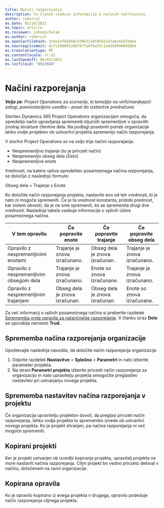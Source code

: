 ```yaml
---
title: Načini razporejanja
description: Ta članek vsebuje informacije o načinih načrtovanja.
author: ruhercul
ms.date: 05/28/2021
ms.topic: article
ms.reviewer: johnmichalak
ms.author: ruhercul
ms.openlocfilehash: 3cbe14f8d458c5d9631e0595912afa8cbb87b9de
ms.sourcegitcommit: 6cfc50d89528df977a8f6a55c1ad39d99800d9b4
ms.translationtype: MT
ms.contentlocale: sl-SI
ms.lasthandoff: 06/03/2022
ms.locfileid: "8923668"
---
```

# <a name="scheduling-modes"></a>Načini razporejanja

_**Velja za:** Project Operations za scenarije, ki temeljijo na virih/manjkajoči zalogi, poenostavljeno uvedbo – posel do izstavitve predračuna_


Storitev Dynamics 365 Project Operations organizacijam omogoča, da opredelijo način upravljanja sprememb ključnih spremenljivk v opravilih znotraj strukture členitve dela. Na podlagi posebnih potreb organizacije lahko vodje projektov ob ustvaritvi projekta spremenijo način razporejanja.

V storitvi Project Operations so na voljo trije načini razporejanja:

  - Nespremenljivo trajanje (to je privzeti način)
  - Nespremenljiv obseg dela (*Delo*)
  - Nespremenljive enote

Vrednosti, na katere vpliva opredelitev posameznega načina razporejanja, se določijo z naslednjo formulo:

  Obseg dela = Trajanje x Enote

Ko določite način razporejanja projekta, nastavite eno od teh vrednosti, ki je nato ni mogoče spremeniti. Če je ta vrednost konstanta, pridobi prednost, kar sistem obvesti, da je ne sme spremeniti, ko se spremenita drugi dve vrednosti. Naslednja tabela vsebuje informacije o vplivih izbire posameznega načina.

| **V tem opravilu**             | **Če popravite enote**   | **Če popravite trajanje** | **Če popravite obseg dela**  |
|----------------------|---------------------------|----------------------------|---------------------------|
| Opravilo z nespremenljivimi enotami     | Trajanje je znova izračunano. | Obseg dela je znova izračunan.    | Trajanje je znova izračunano. |
| Opravilo z nespremenljivim obsegom dela    | Trajanje je znova izračunano. | Enote so znova izračunane.    | Trajanje je znova izračunano. |
| Opravilo z nespremenljivim trajanjem  | Obseg dela je znova izračunan.   | Obseg dela je znova izračunan.    | Enote so znova izračunane.   |

Za več informacij o vplivih posameznega načina si preberite razdelek [Sprememba vrste opravila za natančnejše razporejanje](https://support.microsoft.com/en-us/office/change-the-task-type-for-more-accurate-scheduling-b0b969ad-45bc-4e9e-8967-435587548a72). V članku izraz **Delo** se uporablja namesto **Trud**.

## <a name="change-the-organizations-scheduling-mode"></a>Sprememba načina razporejanja organizacije

Upoštevajte naslednja navodila, da določite način razporejanja organizacije.

1. Odprite razdelek **Nastavitve** \> **Splošno** \> **Parametri** in nato izberite parameter projekta. 
2. Na strani **Parametri projekta** izberite privzeti način razporejanja za organizacijo in nato upravitelju projekta omogočite preglasitev nastavitev pri ustvarjanju novega projekta.

## <a name="change-the-scheduling-mode-setting-on-a-project"></a>Sprememba nastavitev načina razporejanja v projektu

Če organizacija upravitelju projektov dovoli, da preglasi privzeti način razporejanja, lahko vodja projekta to spremembo izvede ob ustvaritvi novega projekta. Ko je projekt shranjen, pa načina razporejanja ni več mogoče spremeniti.

## <a name="copied-projects"></a>Kopirani projekti

Ker je projekt ustvarjen ob izvedbi kopiranja projekta, upravitelj projekta ne more nastaviti načina razporejanja. Ciljni projekt bo vedno privzeto deloval v načinu, določenem na ravni organizacije.

## <a name="copied-tasks"></a>Kopirana opravila

Ko je opravilo kopirano iz enega projekta v drugega, opravilo podeduje način razporejanja ciljnega projekta.
